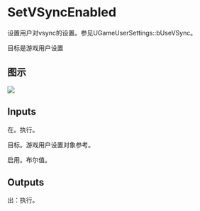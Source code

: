 # SetVSyncEnabled

设置用户对vsync的设置。参见UGameUserSettings::bUseVSync。

目标是游戏用户设置

## 图示

![]($-20221218-20581226.png)

## Inputs

在。执行。

目标。游戏用户设置对象参考。

启用。布尔值。  

## Outputs

出：执行。
